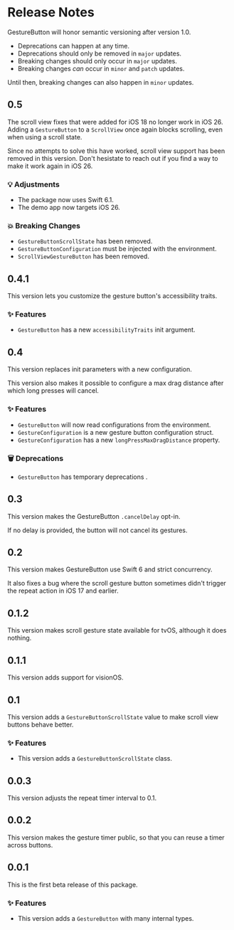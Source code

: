 # Release Notes

GestureButton will honor semantic versioning after version 1.0.

* Deprecations can happen at any time.
* Deprecations should only be removed in `major` updates.
* Breaking changes should only occur in `major` updates.
* Breaking changes *can* occur in `minor` and `patch` updates.

Until then, breaking changes can also happen in `minor` updates.



## 0.5

The scroll view fixes that were added for iOS 18 no longer work in iOS 26. Adding a `GestureButton` to a `ScrollView` once again blocks scrolling, even when using a scroll state.

Since no attempts to solve this have worked, scroll view support has been removed in this version. Don't hesistate to reach out if you find a way to make it work again in iOS 26.

### 💡 Adjustments

* The package now uses Swift 6.1. 
* The demo app now targets iOS 26.

### 💥 Breaking Changes

* `GestureButtonScrollState` has been removed.
* `GestureButtonConfiguration` must be injected with the environment.
* `ScrollViewGestureButton` has been removed.



## 0.4.1

This version lets you customize the gesture button's accessibility traits.

### ✨ Features

* `GestureButton` has a new `accessibilityTraits` init argument.



## 0.4

This version replaces init parameters with a new configuration.

This version also makes it possible to configure a max drag distance after which long presses will cancel.

### ✨ Features

* `GestureButton` will now read configurations from the environment.
* `GestureConfiguration` is a new gesture button configuration struct.
* `GestureConfiguration` has a new `longPressMaxDragDistance` property.

### 🗑️ Deprecations

* `GestureButton` has temporary deprecations .



## 0.3

This version makes the GestureButton `.cancelDelay` opt-in.

If no delay is provided, the button will not cancel its gestures.



## 0.2

This version makes GestureButton use Swift 6 and strict concurrency.

It also fixes a bug where the scroll gesture button sometimes didn't trigger the repeat action in iOS 17 and earlier.  



## 0.1.2

This version makes scroll gesture state available for tvOS, although it does nothing.



## 0.1.1

This version adds support for visionOS.



## 0.1

This version adds a `GestureButtonScrollState` value to make scroll view buttons behave better.

### ✨ Features

* This version adds a `GestureButtonScrollState` class.



## 0.0.3

This version adjusts the repeat timer interval to 0.1.



## 0.0.2

This version makes the gesture timer public, so that you can reuse a timer across buttons.



## 0.0.1

This is the first beta release of this package.

### ✨ Features

* This version adds a `GestureButton` with many internal types.
